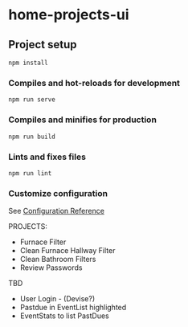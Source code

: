 # home-projects-ui

## Project setup
```
npm install
```

### Compiles and hot-reloads for development
```
npm run serve
```

### Compiles and minifies for production
```
npm run build
```

### Lints and fixes files
```
npm run lint
```

### Customize configuration
See [Configuration Reference](https://cli.vuejs.org/config/)

PROJECTS:
* Furnace Filter 
* Clean Furnace Hallway Filter
* Clean Bathroom Filters
* Review Passwords

TBD
* User Login - (Devise?)
* Pastdue in EventList highlighted
* EventStats to list PastDues